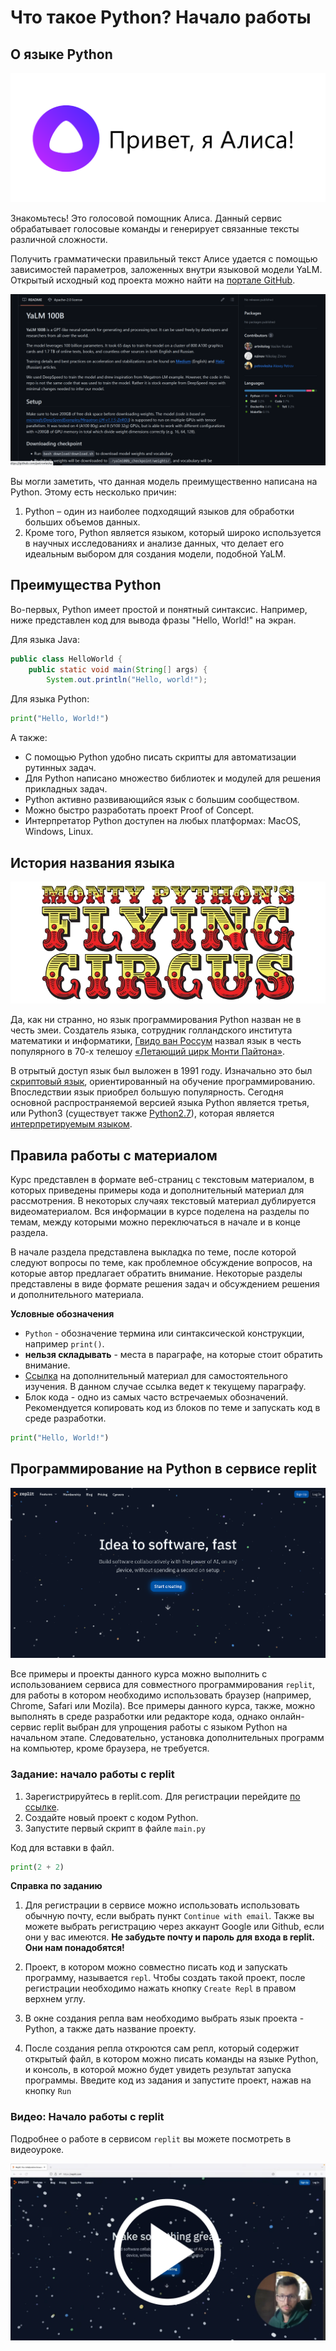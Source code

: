 # Что такое Python? Начало работы

## О языке Python

![alisa_yandex.png](images/alisa_yandex.png)

Знакомьтесь! Это голосовой помощник Алиса. Данный сервис обрабатывает голосовые команды и генерирует связанные тексты различной сложности.

Получить грамматически правильный текст Алисе удается с помощью зависимостей параметров, заложенных внутри языковой модели YaLM. Открытый исходный код проекта можно найти на [портале GitHub](https://github.com/yandex/YaLM-100B).

![yalm100.png](images/yalm100.png)

Вы могли заметить, что данная модель преимущественно написана на Python. Этому есть несколько причин:

1. Python – один из наиболее подходящий языков для обработки больших объемов данных.
2. Кроме того, Python является языком, который широко используется в научных исследованиях и анализе данных, что делает его идеальным выбором для создания модели, подобной YaLM.

## Преимущества Python

Во-первых, Python имеет простой и понятный синтаксис. Например, ниже представлен код для вывода фразы "Hello, World!" на экран.

Для языка Java:

```Java
public class HelloWorld {
    public static void main(String[] args) {
        System.out.println("Hello, world!");
```

Для языка Python:

```Python
print("Hello, World!")
```

А также:

* С помощью Python удобно писать скрипты для автоматизации рутинных задач.
* Для Python написано множество библиотек и модулей для решения прикладных задач.
* Python активно развивающийся язык с большим сообществом.
* Можно быстро разработать проект Proof of Concept.
* Интерпретатор Python доступен на любых платформах: MacOS, Windows, Linux.

## История названия языка

![monty.png](images/monty.png)

Да, как ни странно, но язык программирования Python назван не в честь змеи. Создатель языка, сотрудник голландского института математики и информатики, [Гвидо ван Россум](https://ru.wikipedia.org/wiki/%D0%A0%D0%BE%D1%81%D1%81%D1%83%D0%BC,_%D0%93%D0%B2%D0%B8%D0%B4%D0%BE_%D0%B2%D0%B0%D0%BD) назвал язык в честь популярного в 70-х телешоу [«Летающий цирк Монти Пайтона»](https://ru.wikipedia.org/wiki/%D0%9B%D0%B5%D1%82%D0%B0%D1%8E%D1%89%D0%B8%D0%B9_%D1%86%D0%B8%D1%80%D0%BA_%D0%9C%D0%BE%D0%BD%D1%82%D0%B8_%D0%9F%D0%B0%D0%B9%D1%82%D0%BE%D0%BD%D0%B0).

В отрытый доступ язык был выложен в 1991 году. Изначально это был [скриптовый язык](https://ru.wikipedia.org/wiki/%D0%A1%D1%86%D0%B5%D0%BD%D0%B0%D1%80%D0%BD%D1%8B%D0%B9_%D1%8F%D0%B7%D1%8B%D0%BA), ориентированный на обучение программированию. Впоследствии язык приобрел большую популярность. Сегодня основной распространяемой версией языка Python является третья, или Python3 (существует также [Python2.7](https://www.8host.com/blog/python-2-vs-python-3-kratkij-obzor-i-prakticheskie-soobrazheniya/)), которая является [интерпретируемым языком](https://tproger.ru/translations/programming-concepts-compilation-vs-interpretation).

## Правила работы с материалом

Курс представлен в формате веб-страниц с текстовым материалом, в которых приведены примеры кода и дополнительный материал для рассмотрения. В некоторых случаях текстовый материал дублируется видеоматериалом. Вся информации в курсе поделена на разделы по темам, между которыми можно переключаться в начале и в конце раздела.

В начале раздела представлена выкладка по теме, после которой следуют вопросы по теме, как проблемное обсуждение вопросов, на которые автор предлагает обратить внимание. Некоторые разделы представлены в виде формате решения задач и обсуждением решения и дополнительного материала.

**Условные обозначения**

* `Python` - обозначение термина или синтаксической конструкции, например `print()`.
* **нельзя складывать** - места в параграфе, на которые стоит обратить внимание.
* [Ссылка](#правила-работы-с-материалом) на дополнительный материал для самостоятельного изучения. В данном случае ссылка ведет к текущему параграфу.
* Блок кода - одно из самых часто встречаемых обозначений. Рекомендуется копировать код из блоков по теме и запускать код в среде разработки.

```Python
print("Hello, World!")
``` 

## Программирование на Python в сервисе replit

![replit_main.png](images/replit_main.png)

Все примеры и проекты данного курса можно выполнить с использованием сервиса для совместного программирования `replit`, для работы в котором необходимо использовать браузер (например, Chrome, Safari или Mozila). Все примеры данного курса, также, можно выполнять в среде разработки или редакторе кода, однако онлайн-сервис replit выбран для упрощения работы с языком Python на начальном этапе. Следовательно, установка дополнительных программ на компьютер, кроме браузера, не требуется.

### Задание: начало работы с replit

1. Зарегистрируйтесь в replit.com. Для регистрации перейдите [по ссылке](https://replit.com/).
2. Создайте новый проект с кодом Python.
3. Запустите первый скрипт в файле `main.py`

Код для вставки в файл.

```Python
print(2 + 2)
```

**Справка по заданию**

1. Для регистрации в сервисе можно использовать использовать обычную почту, если выбрать пункт `Continue with email`. Также вы можете выбрать регистрацию через аккаунт Google или Github, если они у вас имеются. **Не забудьте почту и пароль для входа в replit. Они нам понадобятся!**

2. Проект, в котором можно совместно писать код и запускать программу, называется `repl`. Чтобы создать такой проект, после регистрации необходимо нажать кнопку `Create Repl` в правом верхнем углу.

3. В окне создания репла вам необходимо выбрать язык проекта - Python, а также дать название проекту.

4. После создания репла откроются сам репл, который содержит открытый файл, в котором можно писать команды на языке Python, и консоль, в которой можно будет увидеть результат запуска программы. Введите код из задания и запустите проект, нажав на кнопку `Run`

### Видео: Начало работы с replit

Подробнее о работе в сервисом `replit` вы можете посмотреть в видеоуроке.

[![scr1.png](images/scr1.png)](https://www.youtube.com/watch?v=tHOyDVBxBvU&lc=UgxMvDJuce3-XnAv6Lx4AaABAg)
